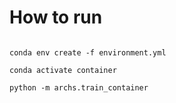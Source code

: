# How to run

```

conda env create -f environment.yml

conda activate container

python -m archs.train_container


```